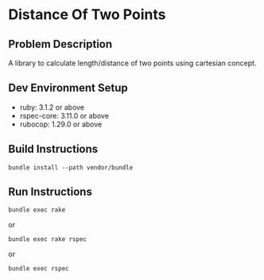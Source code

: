 <!-- @format -->

# Distance Of Two Points

## Problem Description

A library to calculate length/distance of two points using cartesian concept.

## Dev Environment Setup

- ruby: 3.1.2 or above
- rspec-core: 3.11.0 or above
- rubocop: 1.29.0 or above

## Build Instructions

```
bundle install --path vendor/bundle
```

## Run Instructions

```
bundle exec rake
```

or

```
bundle exec rake rspec
```

or

```
bundle exec rspec
```
